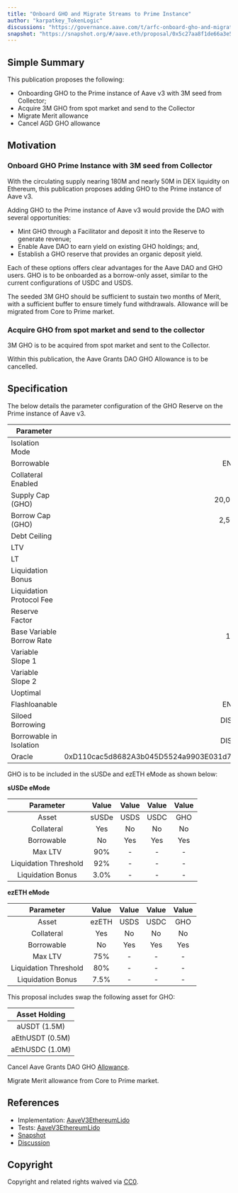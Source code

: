 ```yaml
---
title: "Onboard GHO and Migrate Streams to Prime Instance"
author: "karpatkey_TokenLogic"
discussions: "https://governance.aave.com/t/arfc-onboard-gho-and-migrate-streams-to-lido-instance/19686"
snapshot: "https://snapshot.org/#/aave.eth/proposal/0x5c27aa8f1de66a3e56f535d60e4c1666a5617a36f8f81c09df2b0ea184a90290"
---
```


## Simple Summary

This publication proposes the following:

- Onboarding GHO to the Prime instance of Aave v3 with 3M seed from Collector;
- Acquire 3M GHO from spot market and send to the Collector
- Migrate Merit allowance
- Cancel AGD GHO allowance

## Motivation

### Onboard GHO Prime Instance with 3M seed from Collector

With the circulating supply nearing 180M and nearly 50M in DEX liquidity on Ethereum, this publication proposes adding GHO to the Prime instance of Aave v3.

Adding GHO to the Prime instance of Aave v3 would provide the DAO with several opportunities:

- Mint GHO through a Facilitator and deposit it into the Reserve to generate revenue;
- Enable Aave DAO to earn yield on existing GHO holdings; and,
- Establish a GHO reserve that provides an organic deposit yield.

Each of these options offers clear advantages for the Aave DAO and GHO users. GHO is to be onboarded as a borrow-only asset, similar to the current configurations of USDC and USDS.

The seeded 3M GHO should be sufficient to sustain two months of Merit, with a sufficient buffer to ensure timely fund withdrawals. Allowance will be migrated from Core to Prime market.

### Acquire GHO from spot market and send to the collector

3M GHO is to be acquired from spot market and sent to the Collector.

Within this publication, the Aave Grants DAO GHO Allowance is to be cancelled.

## Specification

The below details the parameter configuration of the GHO Reserve on the Prime instance of Aave v3.

| Parameter                 |                                      Value |
| ------------------------- | -----------------------------------------: |
| Isolation Mode            |                                      false |
| Borrowable                |                                    ENABLED |
| Collateral Enabled        |                                      false |
| Supply Cap (GHO)          |                                 20,000,000 |
| Borrow Cap (GHO)          |                                  2,500,000 |
| Debt Ceiling              |                                      USD 0 |
| LTV                       |                                        0 % |
| LT                        |                                        0 % |
| Liquidation Bonus         |                                        0 % |
| Liquidation Protocol Fee  |                                        0 % |
| Reserve Factor            |                                       10 % |
| Base Variable Borrow Rate |                                    10.50 % |
| Variable Slope 1          |                                     3.00 % |
| Variable Slope 2          |                                       50 % |
| Uoptimal                  |                                       92 % |
| Flashloanable             |                                    ENABLED |
| Siloed Borrowing          |                                   DISABLED |
| Borrowable in Isolation   |                                   DISABLED |
| Oracle                    | 0xD110cac5d8682A3b045D5524a9903E031d70FCCd |

GHO is to be included in the sUSDe and ezETH eMode as shown below:

**sUSDe eMode**

|       Parameter       | Value | Value | Value | Value |
| :-------------------: | :---: | :---: | :---: | :---: |
|         Asset         | sUSDe | USDS  | USDC  |  GHO  |
|      Collateral       |  Yes  |  No   |  No   |  No   |
|      Borrowable       |  No   |  Yes  |  Yes  |  Yes  |
|        Max LTV        |  90%  |   -   |   -   |   -   |
| Liquidation Threshold |  92%  |   -   |   -   |   -   |
|   Liquidation Bonus   | 3.0%  |   -   |   -   |   -   |

**ezETH eMode**

|       Parameter       | Value | Value | Value | Value |
| :-------------------: | :---: | :---: | :---: | :---: |
|         Asset         | ezETH | USDS  | USDC  |  GHO  |
|      Collateral       |  Yes  |  No   |  No   |  No   |
|      Borrowable       |  No   |  Yes  |  Yes  |  Yes  |
|        Max LTV        |  75%  |   -   |   -   |   -   |
| Liquidation Threshold |  80%  |   -   |   -   |   -   |
|   Liquidation Bonus   | 7.5%  |   -   |   -   |   -   |

This proposal includes swap the following asset for GHO:

|  Asset Holding  |
| :-------------: |
|  aUSDT (1.5M)   |
| aEthUSDT (0.5M) |
| aEthUSDC (1.0M) |

Cancel Aave Grants DAO GHO [Allowance](https://governance.aave.com/t/update-from-aave-grants-winding-down-agd-1-0-and-what-s-next/18707).

Migrate Merit allowance from Core to Prime market.

## References

- Implementation: [AaveV3EthereumLido](https://github.com/bgd-labs/aave-proposals-v3/blob/2ccea23f34b42c480651aa629f810783e273b83f/src/20241104_AaveV3EthereumLido_OnboardGHOAndMigrateStreamsToLidoInstance/AaveV3EthereumLido_OnboardGHOAndMigrateStreamsToLidoInstance_20241104.sol)
- Tests: [AaveV3EthereumLido](https://github.com/bgd-labs/aave-proposals-v3/blob/2ccea23f34b42c480651aa629f810783e273b83f/src/20241104_AaveV3EthereumLido_OnboardGHOAndMigrateStreamsToLidoInstance/AaveV3EthereumLido_OnboardGHOAndMigrateStreamsToLidoInstance_20241104.t.sol)
- [Snapshot](https://snapshot.org/#/aave.eth/proposal/0x5c27aa8f1de66a3e56f535d60e4c1666a5617a36f8f81c09df2b0ea184a90290)
- [Discussion](https://governance.aave.com/t/arfc-onboard-gho-and-migrate-streams-to-lido-instance/19686)

## Copyright

Copyright and related rights waived via [CC0](https://creativecommons.org/publicdomain/zero/1.0/).
